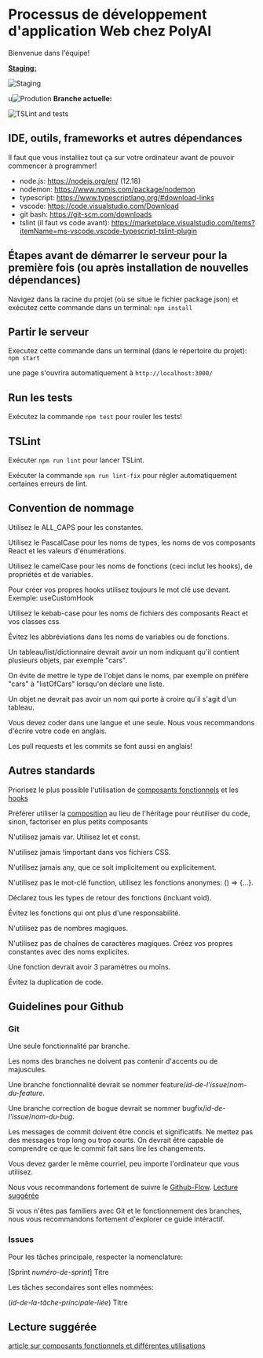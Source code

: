 # Processus de développement d'application Web chez PolyAI
Bienvenue dans l'équipe! 

**[Staging:](https://poly-ai---staging.web.app/)**

![Staging](https://github.com/PolyHx/website-polyai/workflows/Deployement/badge.svg?branch=master)

u![Prodution](https://github.com/PolyHx/website-polyai/w)
**Branche actuelle:**

![TSLint and tests](https://github.com/PolyHx/website-polyai/workflows/Lint%20and%20test/badge.svg)

## IDE, outils, frameworks et autres dépendances 
Il faut que vous installiez tout ça sur votre ordinateur avant de pouvoir commencer à programmer!

- node.js: https://nodejs.org/en/ (12.18)
- nodemon: https://www.npmjs.com/package/nodemon
- typescript: https://www.typescriptlang.org/#download-links
- vscode: https://code.visualstudio.com/Download
- git bash: https://git-scm.com/downloads
- tslint (il faut vs code avant): https://marketplace.visualstudio.com/items?itemName=ms-vscode.vscode-typescript-tslint-plugin

## Étapes avant de démarrer le serveur pour la première fois (ou après installation de nouvelles dépendances)
Navigez dans la racine du projet (où se situe le fichier package.json) et exécutez cette commande dans un terminal:
`npm install`

## Partir le serveur
Executez cette commande dans un terminal (dans le répertoire du projet):
`npm start`

une page s'ouvrira automatiquement à `http://localhost:3000/`

## Run les tests
Exécutez la commande
`npm test`
pour rouler les tests!

## TSLint
Exécuter
`npm run lint` 
pour lancer TSLint.

Exécuter la commande 
`npm run lint-fix` 
pour régler automatiquement certaines erreurs de lint.

## Convention de nommage
Utilisez le ALL_CAPS pour les constantes.

Utilisez le PascalCase pour les noms de types, les noms de vos composants React et les valeurs d'énumérations.

Utilisez le camelCase pour les noms de fonctions (ceci inclut les hooks), de propriétés et de variables.

Pour créer vos propres hooks utilisez toujours le mot clé use devant. Exemple: useCustomHook

Utilisez le kebab-case pour les noms de fichiers des composants React et vos classes css.

Évitez les abbréviations dans les noms de variables ou de fonctions.

Un tableau/list/dictionnaire devrait avoir un nom indiquant qu'il contient plusieurs objets, par exemple "cars".

On évite de mettre le type de l'objet dans le noms, par exemple on préfère "cars" à "listOfCars" lorsqu'on déclare une liste.

Un objet ne devrait pas avoir un nom qui porte à croire qu'il s'agit d'un tableau.

Vous devez coder dans une langue et une seule. Nous vous recommandons d'écrire votre code en anglais.

Les pull requests et les commits se font aussi en anglais!

## Autres standards
Priorisez le plus possible l'utilisation de [composants fonctionnels](https://fr.reactjs.org/docs/hooks-state.html) et les [hooks](https://fr.reactjs.org/docs/hooks-overview.html)

Préférer utiliser la [composition](https://fr.reactjs.org/docs/composition-vs-inheritance.html) au lieu de l'héritage pour réutiliser du code, sinon, factoriser en plus petits composants

N'utilisez jamais var. Utilisez let et const.

N'utilisez jamais !important dans vos fichiers CSS.

N'utilisez jamais any, que ce soit implicitement ou explicitement.

N'utilisez pas le mot-clé function, utilisez les fonctions anonymes: () => {...}.

Déclarez tous les types de retour des fonctions (incluant void).

Évitez les fonctions qui ont plus d'une responsabilité.

N'utilisez pas de nombres magiques.

N'utilisez pas de chaînes de caractères magiques. Créez vos propres constantes avec des noms explicites.

Une fonction devrait avoir 3 paramètres ou moins.

Évitez la duplication de code.

## Guidelines pour Github

### Git

Une seule fonctionnalité par branche.

Les noms des branches ne doivent pas contenir d'accents ou de majuscules.

Une branche fonctionnalité devrait se nommer feature/_id-de-l'issue_/_nom-du-feature_.

Une branche correction de bogue devrait se nommer bugfix/_id-de-l'issue_/_nom-du-bug_.

Les messages de commit doivent être concis et significatifs. Ne mettez pas des messages trop long ou trop courts. On devrait être capable de comprendre ce que le commit fait sans lire les changements.

Vous devez garder le même courriel, peu importe l'ordinateur que vous utilisez.

Nous vous recommandons fortement de suivre le [Github-Flow](https://guides.github.com/introduction/flow/). [Lecture suggérée](http://scottchacon.com/2011/08/31/github-flow.html)

Si vous n'êtes pas familiers avec Git et le fonctionnement des branches, nous vous recommandons fortement d'explorer ce guide intéractif.

### Issues

Pour les tâches principale, respecter la nomenclature:

[Sprint _numéro-de-sprint_] Titre

Les tâches secondaires sont elles nommées:

(_id-de-la-tâche-principale-liée_) Titre

## Lecture suggérée
[article sur composants fonctionnels et différentes utilisations](https://www.robinwieruch.de/react-function-component)

